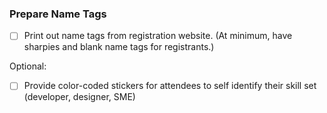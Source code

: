 ### Prepare Name Tags

- [ ] Print out name tags from registration website. (At minimum, have sharpies and blank name tags for registrants.)

Optional:
- [ ] Provide color-coded stickers for attendees to self identify their skill set (developer, designer, SME) 
